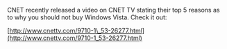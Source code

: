 CNET recently released a video on CNET TV stating their top 5 reasons as to why you should not buy Windows Vista. Check it out:

[http://www.cnettv.com/9710-1\_53-26277.html](http://www.cnettv.com/9710-1_53-26277.html)
